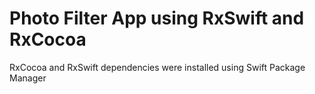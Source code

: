 # Photo Filter App using RxSwift and RxCocoa


RxCocoa and RxSwift dependencies were installed using Swift Package Manager

